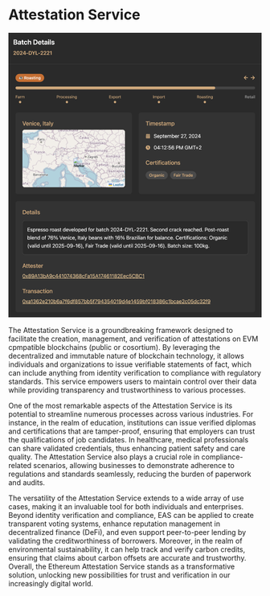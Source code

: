 # Attestation Service

![Changelog Image](../static/img/releases/attestation-service.png)

The Attestation Service is a groundbreaking framework designed to facilitate the creation, management, and verification of attestations on EVM cpmpatible blockchains (public or cosortium). By leveraging the decentralized and immutable nature of blockchain technology, it allows individuals and organizations to issue verifiable statements of fact, which can include anything from identity verification to compliance with regulatory standards. This service empowers users to maintain control over their data while providing transparency and trustworthiness to various processes.

One of the most remarkable aspects of the Attestation Service is its potential to streamline numerous processes across various industries. For instance, in the realm of education, institutions can issue verified diplomas and certifications that are tamper-proof, ensuring that employers can trust the qualifications of job candidates. In healthcare, medical professionals can share validated credentials, thus enhancing patient safety and care quality. The Attestation Service also plays a crucial role in compliance-related scenarios, allowing businesses to demonstrate adherence to regulations and standards seamlessly, reducing the burden of paperwork and audits.

The versatility of the Attestation Service extends to a wide array of use cases, making it an invaluable tool for both individuals and enterprises. Beyond identity verification and compliance, EAS can be applied to create transparent voting systems, enhance reputation management in decentralized finance (DeFi), and even support peer-to-peer lending by validating the creditworthiness of borrowers. Moreover, in the realm of environmental sustainability, it can help track and verify carbon credits, ensuring that claims about carbon offsets are accurate and trustworthy. Overall, the Ethereum Attestation Service stands as a transformative solution, unlocking new possibilities for trust and verification in our increasingly digital world.
